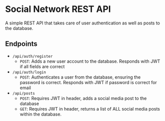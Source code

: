 # Social Network REST API

A simple REST API that takes care of user authentication as well as posts to the database.

## Endpoints

* `/api/auth/register` 
   * `POST`: Adds a new user account to the database. Responds with JWT if all fields are correct
* `/api/auth/login` 
   * `POST`: Authenticates a user from the database, ensuring the password is correct. Responds with JWT if password is correct for email
* `/api/posts`
   * `POST`: Requires JWT in header, adds a social media post to the database
   * `GET`: Requires JWT in header, returns a list of ALL social media posts within the database.  
